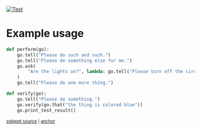 
[![Test](../../actions/workflows/test.yml/badge.svg)](../../actions/workflows/test.yml)

# Example usage

<!-- snippet: example_usage -->
<a id='snippet-example_usage'></a>
```py
def perform(go):
    go.tell("Please do such and such.")
    go.tell("Please do something else for me.")
    go.ask(
        "Are the lights on?", lambda: go.tell("Please turn off the circuit breaker.")
    )
    go.tell("Please do one more thing.")

def verify(go):
    go.tell("Please do something.")
    go.verify(go.that("the thing is colored blue"))
    go.print_test_result()
```
<sup><a href='/example_usage.py#L3-L17' title='Snippet source file'>snippet source</a> | <a href='#snippet-example_usage' title='Start of snippet'>anchor</a></sup>
<!-- endSnippet -->
